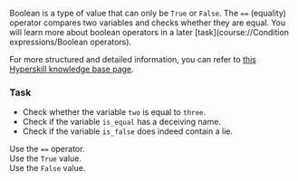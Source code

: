 

Boolean is a type of value that can only be `True` or `False`. The `==` (equality) operator 
compares two variables and checks whether they are equal. You will learn more about boolean operators in a later [task](course://Condition expressions/Boolean operators). 

For more structured and detailed information, you can refer to [this Hyperskill knowledge base page](https://hyperskill.org/learn/step/6025).

### Task
 - Check whether the variable `two` is equal to `three`.
 - Check if the variable `is_equal` has a deceiving name.
 - Check if the variable `is_false` does indeed contain a lie.


<div class='hint'>Use the <code>==</code> operator.</div>

<div class='hint'>Use the <code>True</code> value.</div>

<div class='hint'>Use the <code>False</code> value.</div>
